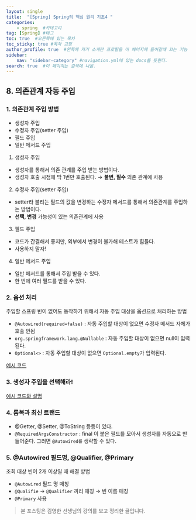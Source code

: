 ```yaml
---
layout: single
title:  "[Spring] Spring의 핵심 원리 기초4 "
categories: 
    - spring  #카테고리
tag: [Spring] #태그
toc: true  #오른쪽에 있는 목차
toc_sticky: true #목차 고정
author_profile: true  #왼쪽에 자기 소개란 프로필을 이 페이지에 들어갈때 끄는 기능
sidebar:
    nav: "sidebar-category" #navigation.yml에 있는 docs를 뜻한다.
search: true  #이 페이지는 검색에 나옴.
---
```


## 8. 의존관계 자동 주입

### 1. 의존관계 주입 방법

- 생성자 주입
- 수정자 주입(setter 주입)
- 필드 주입
- 일반 메서드 주입

1. 생성자 주입
- 생성자를 통해서 의존 관계를 주입 받는 방법이다.
- 생성자 호출 시점에 딱 1번만 호출된다. → **불변, 필수** 의존 관계에 사용

2. 수정자 주입(setter 주입)
- setter라 불리는 필드의 값을 변경하는 수정자 메서드를 통해서 의존관계를 주입하는 방법이다.
- **선택, 변경** 가능성이 있는 의존관계에 사용

3. 필드 주입
- 코드가 간결해서 좋지만, 외부에서 변경이 불가해 테스트가 힘들다.
- 사용하지 말자!

4. 일반 메서드 주입
- 일반 메서드를 통해서 주입 받을 수 있다.
- 한 번에 여러 필드를 받을 수 있다.


### 2. 옵션 처리

주입할 스프링 빈이 없어도 동작하기 위해서 자동 주입 대상을 옵션으로 처리하는 방법

- `@Autowired(required=false)` : 자동 주입할 대상이 없으면 수정자 메서드 자체가 호출 안됨
- `org.springframework.lang.@Nullable` : 자동 주입할 대상이 없으면 null이 입력된다.
- `Optional<>` : 자동 주입할 대상이 없으면 `Optional.empty`가 입력된다.

[예시 코드](https://github.com/woolfiekim/spring-basic-study/blob/master/src/test/java/hello/core/autowired/AutowiredTest.java)

### 3. 생성자 주입을 선택해라!

[예시 코드와 설명](https://github.com/woolfiekim/spring-basic-study/blob/master/src/test/java/hello/core/order/OrderServiceImplTest.java)

### 4. 롬복과 최신 트랜드

- @Getter, @Setter, @ToString 등등이 있다.
- `@RequiredArgsConstructor` : final 이 붙은 필드를 모아서 생성자를 자동으로 만들어준다. 그러면 `@Autowired를` 생략할 수 있다.

### 5. @Autowired 필드명, @Qualifier, @Primary

조회 대상 빈이 2개 이상일 때 해결 방법

- `@Autowired` 필드 명 매칭
- `@Qualifie` → `@Qualifier` 끼리 매칭 → 빈 이름 매칭
- `@Primary` 사용


> 본 포스팅은 김영한 선생님의 강의를 보고 정리한 글입니다.
